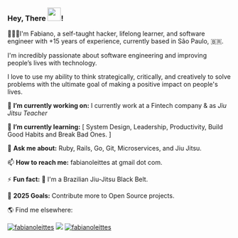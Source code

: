### Hey, There <img src="https://media.giphy.com/media/hvRJCLFzcasrR4ia7z/giphy.gif" width="30px">!

👨🏾‍💻I'm Fabiano, a self-taught hacker, lifelong learner, and software engineer with +15 years of experience, currently based in São Paulo, 🇧🇷.

I'm incredibly passionate about software engineering and improving people’s lives with technology.

I love to use my ability to think strategically, critically, and creatively to solve problems with the ultimate goal of making a positive impact on people's lives.

<!--
**fabianoleittes/fabianoleittes** is a ✨ _special_ ✨ repository because its `README.md` (this file) appears on your GitHub profile.

Here are some ideas to get you started:

- 🔭 I’m currently working on ...
- 🌱 I’m currently learning ...
- 👯 I’m looking to collaborate on ...
- 🤔 I’m looking for help with ...
- 💬 Ask me about ...
- 📫 How to reach me: ...
- 😄 Pronouns: ...
⚡ Fun fact: ...
🥋 I'm Brazilian Jiu-Jitsu Black Belt
-->
🔭 **I’m currently working on:** I currently work at a Fintech company & as *Jiu Jitsu Teacher*

🌱 **I’m currently learning:** [ System Design, Leadership, Productivity, Build Good Habits and Break Bad Ones. ]

💬 **Ask me about:** Ruby, Rails, Go, Git, Microservices, and Jiu Jitsu.

📫 **How to reach me:** fabianoleittes at gmail dot com.

⚡ **Fun fact:** 🥋 I'm a Brazilian Jiu-Jitsu Black Belt.

🥅 **2025 Goals:** Contribute more to Open Source projects.


🌎 Find me elsewhere:


  <a href="https://www.linkedin.com/in/fabianoleittes/?locale=en_US" target="_blank"><img src="https://img.shields.io/badge/LinkedIn-0077B5?style=for-the-badge&logo=linkedin&logoColor=white" alt="fabianoleittes"/></a> 
  <a href="https://twitter.com/fabianoleittes" target="_blank"><img src="https://img.shields.io/badge/Twitter-1DA1F2?style=for-the-badge&logo=twitter&logoColor=white" /></a> 
    <a href="https://instagram.com/fabianoleittes" target="_blank"><img src="https://img.shields.io/badge/Instagram-E4405F?style=for-the-badge&logo=instagram&logoColor=white" alt="fabianoleittes" /></a>

